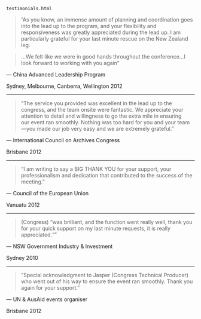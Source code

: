     testimonials.html

> &rdquo;As you know, an immense amount of planning and coordination goes into the lead up to the program, and your flexibility and responsiveness was greatly appreciated during the lead up. I am particularly grateful for your last minute rescue on the New Zealand leg.

> &hellip;We felt like we were in good hands throughout the conference&hellip;I look forward to working with you again&ldquo;

&mdash; China Advanced Leadership Program

Sydney, Melbourne, Canberra, Wellington 2012

---

> &ldquo;The service you provided was excellent in the lead up to the congress, and the team onsite were fantastic. We appreciate your attention to detail and willingness to go the extra mile in ensuring our event ran smoothly. Nothing was too hard for you and your team—you made our job very easy and we are extremely grateful.&rdquo;

&mdash; International Council on Archives Congress

Brisbane 2012

---

> &ldquo;I am writing to say a BIG THANK YOU for your support, your professionalism and dedication that contributed to the success of the meeting.&rdquo;

&mdash; Council of the European Union

Vanuatu 2012

---

> (Congress) &ldquo;was brilliant, and the function went really well, thank you for your quick support on my last minute requests, it is really appreciated.&ldquo;&rdquo;

&mdash; NSW Government Industry &amp; Investment

Sydney 2010

---

> &ldquo;Special acknowledgment to Jasper (Congress Technical Producer) who went out of his way to ensure the event ran smoothly. Thank you again for your support.&rdquo;

&mdash; UN &amp; AusAid events organiser

Brisbane 2012

